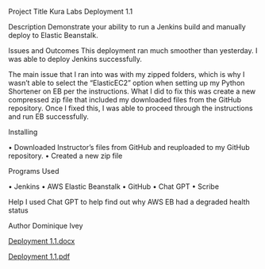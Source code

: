 Project Title
Kura Labs Deployment 1.1


Description
Demonstrate your ability to run a Jenkins build and manually deploy to Elastic Beanstalk.


Issues and Outcomes
This deployment ran much smoother than yesterday. I was able to deploy Jenkins successfully.
 

The main issue that I ran into was with my zipped folders, which is why I wasn’t able to select the “ElasticEC2” option when setting up my Python Shortener on EB per the instructions. 
 What I did to fix this was create a new compressed zip file that included my downloaded files from the GitHub repository. Once I fixed this, I was able to proceed through the instructions and run EB successfully.
 

Installing

•	Downloaded Instructor’s files from GitHub and reuploaded to my GitHub repository. 
•	Created a new zip file


Programs Used

•	Jenkins
•	AWS Elastic Beanstalk
•	GitHub
•	Chat GPT
•	Scribe


Help
I used Chat GPT to help find out why AWS EB had a degraded health status

  
Author
Dominique Ivey

[Deployment 1.1.docx](https://github.com/DomIvey/Deployment-1.1/files/12365375/Deployment.1.1.docx)


[Deployment 1.1.pdf](https://github.com/DomIvey/Deployment-1.1/files/12365392/Deployment.1.1.pdf)

